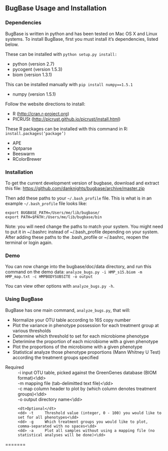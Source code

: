 ## BugBase Usage and Installation

### Dependencies
BugBase is written in python and has been tested on Mac OS X and Linux systems.  To install BugBase, first you must install it’s dependencies, listed below.

These can be installed with `python setup.py install:`
* python (version 2.7)
* pycogent (version 1.5.3)
* biom (version 1.3.1)

This can be installed manually with `pip install numpy==1.5.1`
* numpy (version 1.5.1)

Follow the website directions to install:
* R (http://cran.r-project.org)
* PICRUSt (http://picrust.github.io/picrust/install.html)

These R packages can be installed with this command in R: `install.packages(‘package’)`
* APE
* Optparse
* Beeswarm
* RColorBrewer

### Installation
To get the current development version of bugbase, download and extract this file:
https://github.com/danknights/bugbase/archive/master.zip

Then add these paths to your `~/.bash_profile` file. This is what is in an example `~/.bash_profile` file looks like:

```
export BUGBASE_PATH=/Users/me/lib/bugbase/
export PATH=$PATH:/Users/me/lib/bugbase/bin
```

Note: you will need change the paths to match your system. You might need to put it in ~/.bashrc instead of ~/.bash_profile depending on your system. After adding these paths to the .bash_profile or ~/.bashrc, reopen the terminal or login again.

### Demo
You can now change into the bugbase/doc/data directory, and run this command on the demo data:
`analyze_bugs.py -i HMP_s15.biom -m HMP_map.txt -c HMPBODYSUBSITE -o output`

You can view other options with `analyze_bugs.py -h`.

### Using BugBase 

BugBase has one main command, `analyze_bugs.py`, that will:
-	Normalize your OTU table according to 16S copy number
-	Plot the variance in phenotype possession for each treatment group at various thresholds
-	Determine which threshold to set for each microbiome phenotype
-	Deterimine the proportion of each microbiome with a given phenotype
-	Plot the proportions of the microbiome with a given phenotype
-	Statistical analyze those phenotype proportions (Mann Whitney U Test) according the treatment groups specified


<dl>
	<dt>Required</dt>
	<dd> -i     input OTU table, picked against the GreenGenes database (BIOM format)<\dd>
	<dd> -m     mapping file (tab-delimitted text file)<\dd>
	<dd> -c     map column header to plot by (which column denotes treatment groups)<\dd>
	<dd> -o     output directory name<\dd>
	
	<dt>Optional</dt>
	<dd> -t     Threshold value (integer, 0 - 100) you would like to set for all phenotypes<\dd>
	<dd> -g     Which treatment groups you would like to plot, comma-separated with no spaces<\dd>
	<dd> -a     Plot all samples without using a mapping file (no statistical analyses will be done)<\dd>
</dl>



=======
